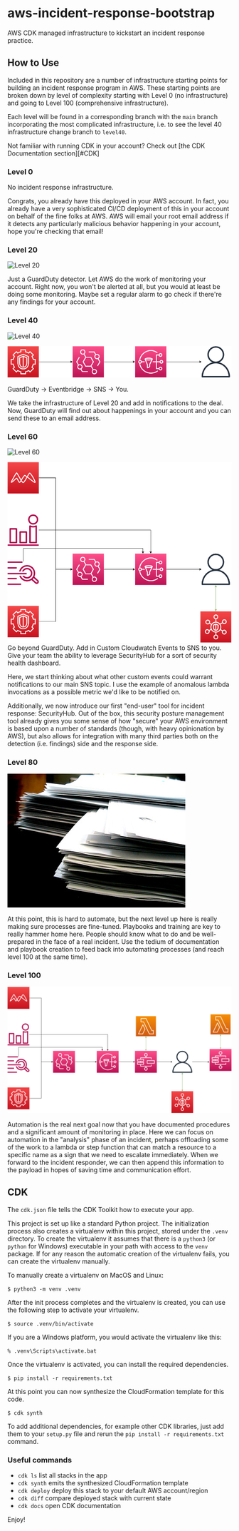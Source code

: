 # aws-incident-response-bootstrap
AWS CDK managed infrastructure to kickstart an incident response practice.

## How to Use

Included in this repository are a number of infrastructure starting points for building an incident response program in AWS. These starting points are broken down by level of complexity starting with Level 0 (no infrastructure) and going to Level 100 (comprehensive infrastructure). 

Each level will be found in a corresponding branch with the `main` branch incorporating the most complicated infrastructure, i.e. to see the level 40 infrastructure change branch to `level40`.

Not familiar with running CDK in your account? Check out [the CDK Documentation section][#CDK]

### Level 0

No incident response infrastructure.

Congrats, you already have this deployed in your AWS account. In fact, you already have a very sophisticated CI/CD deployment of this in your account on behalf of the fine folks at AWS. AWS will email your root email address if it detects any particularly malicious behavior happening in your account, hope you're checking that email!  

### Level 20

![Level 20](https://github.com/rjulian/aws-incident-response-bootstrap/actions/workflows/main.yml/badge.svg?branch=level20)

Just a GuardDuty detector. Let AWS do the work of monitoring your account. Right now, you won't be alerted at all, but you would at least be doing some monitoring. Maybe set a regular alarm to go check if there're any findings for your account.

### Level 40

![Level 40](https://github.com/rjulian/aws-incident-response-bootstrap/actions/workflows/main.yml/badge.svg?branch=level40)

![Level40](./Level40.png)

GuardDuty -> Eventbridge -> SNS -> You.

We take the infrastructure of Level 20 and add in notifications to the deal. Now, GuardDuty will find out about happenings in your account and you can send these to an email address. 

### Level 60

![Level 60](https://github.com/rjulian/aws-incident-response-bootstrap/actions/workflows/main.yml/badge.svg?branch=level60)

![Level60](./Level60.png)
Go beyond GuardDuty. Add in Custom Cloudwatch Events to SNS to you. Give your team the ability to leverage SecurityHub for a sort of security health dashboard.

Here, we start thinking about what other custom events could warrant notifications to our main SNS topic. I use the example of anomalous lambda invocations as a possible metric we'd like to be notified on. 

Additionally, we now introduce our first "end-user" tool for incident response: SecurityHub. Out of the box, this security posture management tool already gives you some sense of how "secure" your AWS environment is based upon a number of standards (though, with heavy opinionation by AWS), but also allows for integration with many third parties both on the detection (i.e. findings) side and the response side. 

### Level 80

![Level80](./Level80.jpg)

At this point, this is hard to automate, but the next level up here is really making sure processes are fine-tuned. Playbooks and training are key to really hammer home here. People should know what to do and be well-prepared in the face of a real incident. Use the tedium of documentation and playbook creation to feed back into automating processes (and reach level 100 at the same time). 

### Level 100

![Level80](./Level100.png)

Automation is the real next goal now that you have documented procedures and a significant amount of monitoring in place. Here we can focus on automation in the "analysis" phase of an incident, perhaps offloading some of the work to a lambda or step function that can match a resource to a specific name as a sign that we need to escalate immediately. When we forward to the incident responder, we can then append this information to the payload in hopes of saving time and communication
effort. 

## CDK

The `cdk.json` file tells the CDK Toolkit how to execute your app.

This project is set up like a standard Python project.  The initialization
process also creates a virtualenv within this project, stored under the `.venv`
directory.  To create the virtualenv it assumes that there is a `python3`
(or `python` for Windows) executable in your path with access to the `venv`
package. If for any reason the automatic creation of the virtualenv fails,
you can create the virtualenv manually.

To manually create a virtualenv on MacOS and Linux:

```
$ python3 -m venv .venv
```

After the init process completes and the virtualenv is created, you can use the following
step to activate your virtualenv.

```
$ source .venv/bin/activate
```

If you are a Windows platform, you would activate the virtualenv like this:

```
% .venv\Scripts\activate.bat
```

Once the virtualenv is activated, you can install the required dependencies.

```
$ pip install -r requirements.txt
```

At this point you can now synthesize the CloudFormation template for this code.

```
$ cdk synth
```

To add additional dependencies, for example other CDK libraries, just add
them to your `setup.py` file and rerun the `pip install -r requirements.txt`
command.

### Useful commands

 * `cdk ls`          list all stacks in the app
 * `cdk synth`       emits the synthesized CloudFormation template
 * `cdk deploy`      deploy this stack to your default AWS account/region
 * `cdk diff`        compare deployed stack with current state
 * `cdk docs`        open CDK documentation

Enjoy!
